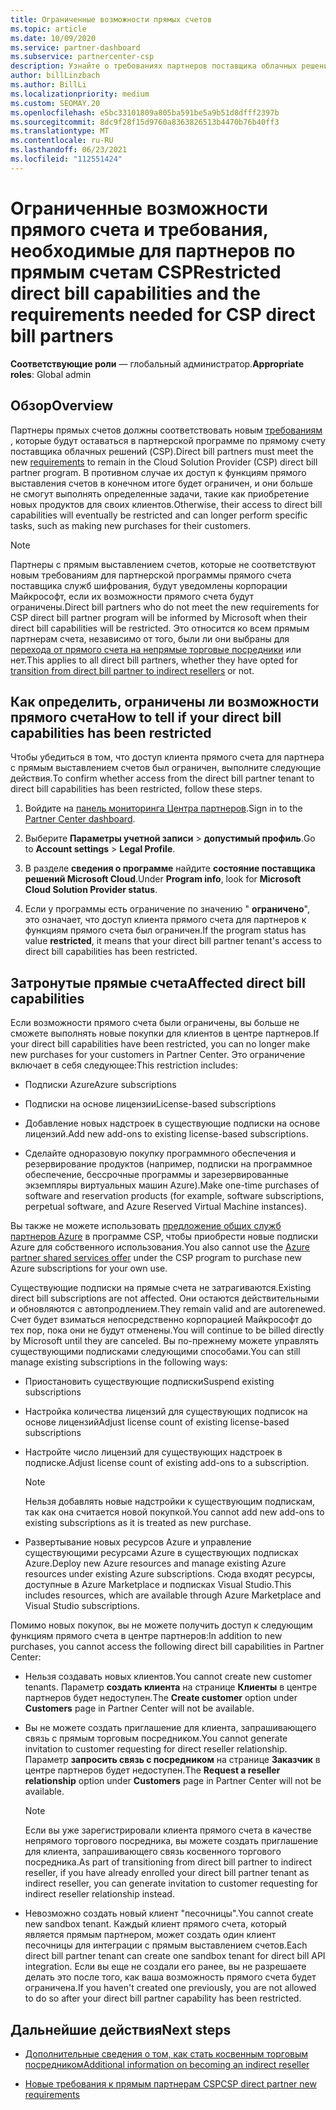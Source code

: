 ```yaml
---
title: Ограниченные возможности прямых счетов
ms.topic: article
ms.date: 10/09/2020
ms.service: partner-dashboard
ms.subservice: partnercenter-csp
description: Узнайте о требованиях партнеров поставщика облачных решений (CSP) и о том, что делать, чтобы избежать ограничения возможностей. Узнайте, не были ли ваши возможности ограничены.
author: billLinzbach
ms.author: BillLi
ms.localizationpriority: medium
ms.custom: SEOMAY.20
ms.openlocfilehash: e5bc33101809a805ba591be5a9b51d8dfff2397b
ms.sourcegitcommit: 8dc9f28f15d9760a8363826513b4470b76b40ff3
ms.translationtype: MT
ms.contentlocale: ru-RU
ms.lasthandoff: 06/23/2021
ms.locfileid: "112551424"
---
```

# <a name="restricted-direct-bill-capabilities-and-the-requirements-needed-for-csp-direct-bill-partners"></a><span data-ttu-id="6b5de-104">Ограниченные возможности прямого счета и требования, необходимые для партнеров по прямым счетам CSP</span><span class="sxs-lookup"><span data-stu-id="6b5de-104">Restricted direct bill capabilities and the requirements needed for CSP direct bill partners</span></span>

<span data-ttu-id="6b5de-105">**Соответствующие роли** — глобальный администратор.</span><span class="sxs-lookup"><span data-stu-id="6b5de-105">**Appropriate roles**: Global admin</span></span>

## <a name="overview"></a><span data-ttu-id="6b5de-106">Обзор</span><span class="sxs-lookup"><span data-stu-id="6b5de-106">Overview</span></span>

<span data-ttu-id="6b5de-107">Партнеры прямых счетов должны соответствовать новым [требованиям](direct-partner-new-requirements.md) , которые будут оставаться в партнерской программе по прямому счету поставщика облачных решений (CSP).</span><span class="sxs-lookup"><span data-stu-id="6b5de-107">Direct bill partners must meet the new [requirements](direct-partner-new-requirements.md) to remain in the Cloud Solution Provider (CSP) direct bill partner program.</span></span> <span data-ttu-id="6b5de-108">В противном случае их доступ к функциям прямого выставления счетов в конечном итоге будет ограничен, и они больше не смогут выполнять определенные задачи, такие как приобретение новых продуктов для своих клиентов.</span><span class="sxs-lookup"><span data-stu-id="6b5de-108">Otherwise, their access to direct bill capabilities will eventually be restricted and can longer perform specific tasks, such as making new purchases for their customers.</span></span>

> [!Note]
> <span data-ttu-id="6b5de-109">Партнеры с прямым выставлением счетов, которые не соответствуют новым требованиям для партнерской программы прямого счета поставщика служб шифрования, будут уведомлены корпорации Майкрософт, если их возможности прямого счета будут ограничены.</span><span class="sxs-lookup"><span data-stu-id="6b5de-109">Direct bill partners who do not meet the new requirements for CSP direct bill partner program will be informed by Microsoft when their direct bill capabilities will be restricted.</span></span> <span data-ttu-id="6b5de-110">Это относится ко всем прямым партнерам счета, независимо от того, были ли они выбраны для [перехода от прямого счета на непрямые торговые посредники](transition-direct-to-indirect.md) или нет.</span><span class="sxs-lookup"><span data-stu-id="6b5de-110">This applies to all direct bill partners, whether they have opted for [transition from direct bill partner to indirect resellers](transition-direct-to-indirect.md) or not.</span></span>  

## <a name="how-to-tell-if-your-direct-bill-capabilities-has-been-restricted"></a><span data-ttu-id="6b5de-111">Как определить, ограничены ли возможности прямого счета</span><span class="sxs-lookup"><span data-stu-id="6b5de-111">How to tell if your direct bill capabilities has been restricted</span></span>

<span data-ttu-id="6b5de-112">Чтобы убедиться в том, что доступ клиента прямого счета для партнера с прямым выставлением счетов был ограничен, выполните следующие действия.</span><span class="sxs-lookup"><span data-stu-id="6b5de-112">To confirm whether access from the direct bill partner tenant to direct bill capabilities has been restricted, follow these steps.</span></span>

1. <span data-ttu-id="6b5de-113">Войдите на [панель мониторинга Центра партнеров](https://partner.microsoft.com/dashboard).</span><span class="sxs-lookup"><span data-stu-id="6b5de-113">Sign in to the [Partner Center dashboard](https://partner.microsoft.com/dashboard).</span></span>

2. <span data-ttu-id="6b5de-114">Выберите **Параметры учетной записи**  >  **допустимый профиль**.</span><span class="sxs-lookup"><span data-stu-id="6b5de-114">Go to **Account settings** > **Legal Profile**.</span></span>

3. <span data-ttu-id="6b5de-115">В разделе **сведения о программе** найдите **состояние поставщика решений Microsoft Cloud**.</span><span class="sxs-lookup"><span data-stu-id="6b5de-115">Under **Program info**, look for **Microsoft Cloud Solution Provider status**.</span></span>

4. <span data-ttu-id="6b5de-116">Если у программы есть ограничение по значению " **ограничено**", это означает, что доступ клиента прямого счета для партнеров к функциям прямого счета был ограничен.</span><span class="sxs-lookup"><span data-stu-id="6b5de-116">If the program status has value **restricted**, it means that your direct bill partner tenant's access to direct bill capabilities has been restricted.</span></span>

## <a name="affected-direct-bill-capabilities"></a><span data-ttu-id="6b5de-117">Затронутые прямые счета</span><span class="sxs-lookup"><span data-stu-id="6b5de-117">Affected direct bill capabilities</span></span>

<span data-ttu-id="6b5de-118">Если возможности прямого счета были ограничены, вы больше не сможете выполнять новые покупки для клиентов в центре партнеров.</span><span class="sxs-lookup"><span data-stu-id="6b5de-118">If your direct bill capabilities have been restricted, you can no longer make new purchases for your customers in Partner Center.</span></span> <span data-ttu-id="6b5de-119">Это ограничение включает в себя следующее:</span><span class="sxs-lookup"><span data-stu-id="6b5de-119">This restriction includes:</span></span>

- <span data-ttu-id="6b5de-120">Подписки Azure</span><span class="sxs-lookup"><span data-stu-id="6b5de-120">Azure subscriptions</span></span>

- <span data-ttu-id="6b5de-121">Подписки на основе лицензии</span><span class="sxs-lookup"><span data-stu-id="6b5de-121">License-based subscriptions</span></span>

- <span data-ttu-id="6b5de-122">Добавление новых надстроек в существующие подписки на основе лицензий.</span><span class="sxs-lookup"><span data-stu-id="6b5de-122">Add new add-ons to existing license-based subscriptions.</span></span>

- <span data-ttu-id="6b5de-123">Сделайте одноразовую покупку программного обеспечения и резервирование продуктов (например, подписки на программное обеспечение, бессрочные программы и зарезервированные экземпляры виртуальных машин Azure).</span><span class="sxs-lookup"><span data-stu-id="6b5de-123">Make one-time purchases of software and reservation products (for example, software subscriptions, perpetual software, and Azure Reserved Virtual Machine instances).</span></span>

<span data-ttu-id="6b5de-124">Вы также не можете использовать [предложение общих служб партнеров Azure](shared-services.md) в программе CSP, чтобы приобрести новые подписки Azure для собственного использования.</span><span class="sxs-lookup"><span data-stu-id="6b5de-124">You also cannot use the [Azure partner shared services offer](shared-services.md) under the CSP program to purchase new Azure subscriptions for your own use.</span></span>

<span data-ttu-id="6b5de-125">Существующие подписки на прямые счета не затрагиваются.</span><span class="sxs-lookup"><span data-stu-id="6b5de-125">Existing direct bill subscriptions are not affected.</span></span> <span data-ttu-id="6b5de-126">Они остаются действительными и обновляются с автопродлением.</span><span class="sxs-lookup"><span data-stu-id="6b5de-126">They remain valid and are autorenewed.</span></span> <span data-ttu-id="6b5de-127">Счет будет взиматься непосредственно корпорацией Майкрософт до тех пор, пока они не будут отменены.</span><span class="sxs-lookup"><span data-stu-id="6b5de-127">You will continue to be billed directly by Microsoft until they are canceled.</span></span> <span data-ttu-id="6b5de-128">Вы по-прежнему можете управлять существующими подписками следующими способами.</span><span class="sxs-lookup"><span data-stu-id="6b5de-128">You can still manage existing subscriptions in the following ways:</span></span>

- <span data-ttu-id="6b5de-129">Приостановить существующие подписки</span><span class="sxs-lookup"><span data-stu-id="6b5de-129">Suspend existing subscriptions</span></span>

- <span data-ttu-id="6b5de-130">Настройка количества лицензий для существующих подписок на основе лицензий</span><span class="sxs-lookup"><span data-stu-id="6b5de-130">Adjust license count of existing license-based subscriptions</span></span>

- <span data-ttu-id="6b5de-131">Настройте число лицензий для существующих надстроек в подписке.</span><span class="sxs-lookup"><span data-stu-id="6b5de-131">Adjust license count of existing add-ons to a subscription.</span></span> 

    >[!Note]
    ><span data-ttu-id="6b5de-132">Нельзя добавлять новые надстройки к существующим подпискам, так как она считается новой покупкой.</span><span class="sxs-lookup"><span data-stu-id="6b5de-132">You cannot add new add-ons to existing subscriptions as it is treated as new purchase.</span></span>

- <span data-ttu-id="6b5de-133">Развертывание новых ресурсов Azure и управление существующими ресурсами Azure в существующих подписках Azure.</span><span class="sxs-lookup"><span data-stu-id="6b5de-133">Deploy new Azure resources and manage existing Azure resources under existing Azure subscriptions.</span></span> <span data-ttu-id="6b5de-134">Сюда входят ресурсы, доступные в Azure Marketplace и подписках Visual Studio.</span><span class="sxs-lookup"><span data-stu-id="6b5de-134">This includes resources, which are available through Azure Marketplace and Visual Studio subscriptions.</span></span>

<span data-ttu-id="6b5de-135">Помимо новых покупок, вы не можете получить доступ к следующим функциям прямого счета в центре партнеров:</span><span class="sxs-lookup"><span data-stu-id="6b5de-135">In addition to new purchases, you cannot access the following direct bill capabilities in Partner Center:</span></span>

- <span data-ttu-id="6b5de-136">Нельзя создавать новых клиентов.</span><span class="sxs-lookup"><span data-stu-id="6b5de-136">You cannot create new customer tenants.</span></span> <span data-ttu-id="6b5de-137">Параметр **создать клиента** на странице **Клиенты** в центре партнеров будет недоступен.</span><span class="sxs-lookup"><span data-stu-id="6b5de-137">The **Create customer** option under **Customers** page in Partner Center will not be available.</span></span>

- <span data-ttu-id="6b5de-138">Вы не можете создать приглашение для клиента, запрашивающего связь с прямым торговым посредником.</span><span class="sxs-lookup"><span data-stu-id="6b5de-138">You cannot generate invitation to customer requesting for direct reseller relationship.</span></span> <span data-ttu-id="6b5de-139">Параметр **запросить связь с посредником** на странице **Заказчик** в центре партнеров будет недоступен.</span><span class="sxs-lookup"><span data-stu-id="6b5de-139">The **Request a reseller relationship** option under **Customers** page in Partner Center will not be available.</span></span>

    >[!NOTE]
    ><span data-ttu-id="6b5de-140">Если вы уже зарегистрировали клиента прямого счета в качестве непрямого торгового посредника, вы можете создать приглашение для клиента, запрашивающего связь косвенного торгового посредника.</span><span class="sxs-lookup"><span data-stu-id="6b5de-140">As part of transitioning from direct bill partner to indirect reseller, if you have already enrolled your direct bill partner tenant as indirect reseller, you can generate invitation to customer requesting for indirect reseller relationship instead.</span></span>

- <span data-ttu-id="6b5de-141">Невозможно создать новый клиент "песочницы".</span><span class="sxs-lookup"><span data-stu-id="6b5de-141">You cannot create new sandbox tenant.</span></span> <span data-ttu-id="6b5de-142">Каждый клиент прямого счета, который является прямым партнером, может создать один клиент песочницы для интеграции с прямым выставлением счетов.</span><span class="sxs-lookup"><span data-stu-id="6b5de-142">Each direct bill partner tenant can create one sandbox tenant for direct bill API integration.</span></span> <span data-ttu-id="6b5de-143">Если вы еще не создали его ранее, вы не разрешаете делать это после того, как ваша возможность прямого счета будет ограничена.</span><span class="sxs-lookup"><span data-stu-id="6b5de-143">If you haven't created one previously, you are not allowed to do so after your direct bill partner capability has been restricted.</span></span>  

## <a name="next-steps"></a><span data-ttu-id="6b5de-144">Дальнейшие действия</span><span class="sxs-lookup"><span data-stu-id="6b5de-144">Next steps</span></span>

- [<span data-ttu-id="6b5de-145">Дополнительные сведения о том, как стать косвенным торговым посредником</span><span class="sxs-lookup"><span data-stu-id="6b5de-145">Additional information on becoming an indirect reseller</span></span>](https://assetsprod.microsoft.com/csp-directbill-to-indirect-transition.pdf)

- [<span data-ttu-id="6b5de-146">Новые требования к прямым партнерам CSP</span><span class="sxs-lookup"><span data-stu-id="6b5de-146">CSP direct partner new requirements</span></span>](direct-partner-new-requirements.md)
